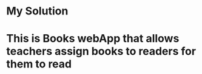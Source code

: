 
# My Solution

# This is Books webApp that allows teachers assign books to readers for them to read
